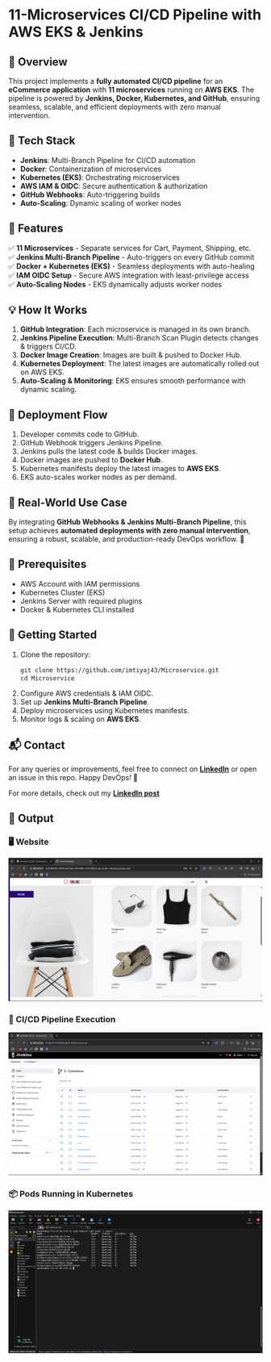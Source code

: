 # 11-Microservices CI/CD Pipeline with AWS EKS & Jenkins

## 🚀 Overview
This project implements a **fully automated CI/CD pipeline** for an **eCommerce application** with **11 microservices** running on **AWS EKS**. The pipeline is powered by **Jenkins, Docker, Kubernetes, and GitHub**, ensuring seamless, scalable, and efficient deployments with zero manual intervention.

## 🔧 Tech Stack
- **Jenkins**: Multi-Branch Pipeline for CI/CD automation
- **Docker**: Containerization of microservices
- **Kubernetes (EKS)**: Orchestrating microservices
- **AWS IAM & OIDC**: Secure authentication & authorization
- **GitHub Webhooks**: Auto-triggering builds
- **Auto-Scaling**: Dynamic scaling of worker nodes

## 🌟 Features
✅ **11 Microservices** - Separate services for Cart, Payment, Shipping, etc.  
✅ **Jenkins Multi-Branch Pipeline** - Auto-triggers on every GitHub commit  
✅ **Docker + Kubernetes (EKS)** - Seamless deployments with auto-healing  
✅ **IAM OIDC Setup** - Secure AWS integration with least-privilege access  
✅ **Auto-Scaling Nodes** - EKS dynamically adjusts worker nodes  

## 💡 How It Works
1. **GitHub Integration**: Each microservice is managed in its own branch.  
2. **Jenkins Pipeline Execution**: Multi-Branch Scan Plugin detects changes & triggers CI/CD.  
3. **Docker Image Creation**: Images are built & pushed to Docker Hub.  
4. **Kubernetes Deployment**: The latest images are automatically rolled out on AWS EKS.  
5. **Auto-Scaling & Monitoring**: EKS ensures smooth performance with dynamic scaling.

## 📌 Deployment Flow
1. Developer commits code to GitHub.
2. GitHub Webhook triggers Jenkins Pipeline.
3. Jenkins pulls the latest code & builds Docker images.
4. Docker images are pushed to **Docker Hub**.
5. Kubernetes manifests deploy the latest images to **AWS EKS**.
6. EKS auto-scales worker nodes as per demand.

## 🎯 Real-World Use Case
By integrating **GitHub Webhooks & Jenkins Multi-Branch Pipeline**, this setup achieves **automated deployments with zero manual intervention**, ensuring a robust, scalable, and production-ready DevOps workflow. 🚀

## 📜 Prerequisites
- AWS Account with IAM permissions
- Kubernetes Cluster (EKS)
- Jenkins Server with required plugins
- Docker & Kubernetes CLI installed

## 🚀 Getting Started
1. Clone the repository:
   ```
   git clone https://github.com/imtiyaj43/Microservice.git
   cd Microservice
   ```
2. Configure AWS credentials & IAM OIDC.
3. Set up **Jenkins Multi-Branch Pipeline**.
4. Deploy microservices using Kubernetes manifests.
5. Monitor logs & scaling on **AWS EKS**.

## 📬 Contact
For any queries or improvements, feel free to connect on **[LinkedIn](https://www.linkedin.com/in/imtiyajshaikh/)** or open an issue in this repo. Happy DevOps! 🚀

For more details, check out my **[LinkedIn post](https://www.linkedin.com/posts/imtiyajshaikh_sunday-devops-microservices-activity-7304730525263376384-YWpr?utm_source=share&utm_medium=member_desktop&rcm=ACoAADGZpaEBlaey-QGm5DvwZ3nffNzmdDkvn70)**

## 🚀 Output
### 🖥️ Website
<div align="center"> <img src="https://github.com/imtiyaj43/Microservice/blob/Infra-Steps/output/Website.png"> </div>

### 🔄 CI/CD Pipeline Execution  
<div align="center"> <img src="https://github.com/imtiyaj43/Microservice/blob/Infra-Steps/output/CICD%20Pipeline.png" width="600"> </div>

### 📦 Pods Running in Kubernetes  
<div align="center">
  <img src="output/Pods.png" width="600">
</div>
